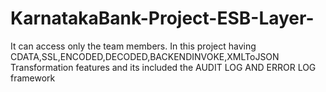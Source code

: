 # KarnatakaBank-Project-ESB-Layer-
It can access only the team members.
In this project having CDATA,SSL,ENCODED,DECODED,BACKENDINVOKE,XMLToJSON Transformation features and its included the AUDIT LOG AND ERROR LOG framework

